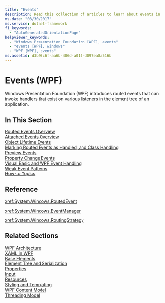 ```yaml
---
title: "Events"
description: Read this collection of articles to learn about events in Windows Presentation Foundation (WPF) applications.
ms.date: "03/30/2017"
ms.service: dotnet-framework
f1_keywords: 
  - "AutoGeneratedOrientationPage"
helpviewer_keywords: 
  - "Windows Presentation Foundation [WPF], events"
  - "events [WPF], windows"
  - "WPF [WPF], events"
ms.assetid: d3b93c6f-aa6b-486d-a010-d097ea8a516b
---
```

# Events (WPF)

Windows Presentation Foundation (WPF) introduces routed events that can invoke handlers that exist on various listeners in the element tree of an application.  
  
## In This Section  

 [Routed Events Overview](/dotnet/desktop/wpf/events/routed-events-overview)  
 [Attached Events Overview](/dotnet/desktop/wpf/events/attached-events-overview)  
 [Object Lifetime Events](/dotnet/desktop/wpf/events/object-lifetime-events)  
 [Marking Routed Events as Handled, and Class Handling](/dotnet/desktop/wpf/events/marking-routed-events-as-handled-and-class-handling)  
 [Preview Events](/dotnet/desktop/wpf/events/preview-events)  
 [Property Change Events](/dotnet/desktop/wpf/events/property-change-events)  
 [Visual Basic and WPF Event Handling](/dotnet/desktop/wpf/events/visual-basic-and-wpf-event-handling)  
 [Weak Event Patterns](/dotnet/desktop/wpf/events/weak-event-patterns)  
 [How-to Topics](events-how-to-topics.md)  
  
## Reference  

 <xref:System.Windows.RoutedEvent>  
  
 <xref:System.Windows.EventManager>  
  
 <xref:System.Windows.RoutingStrategy>  
  
## Related Sections  

 [WPF Architecture](wpf-architecture.md)  
  [XAML in WPF](/dotnet/desktop/wpf/xaml/index)  
  [Base Elements](base-elements.md)  
  [Element Tree and Serialization](element-tree-and-serialization.md)  
  [Properties](properties-wpf.md)  
  [Input](input-wpf.md)  
  [Resources](resources-wpf.md)  
  [Styling and Templating](../controls/styles-templates-overview.md)  
  [WPF Content Model](../controls/wpf-content-model.md)  
  [Threading Model](threading-model.md)
